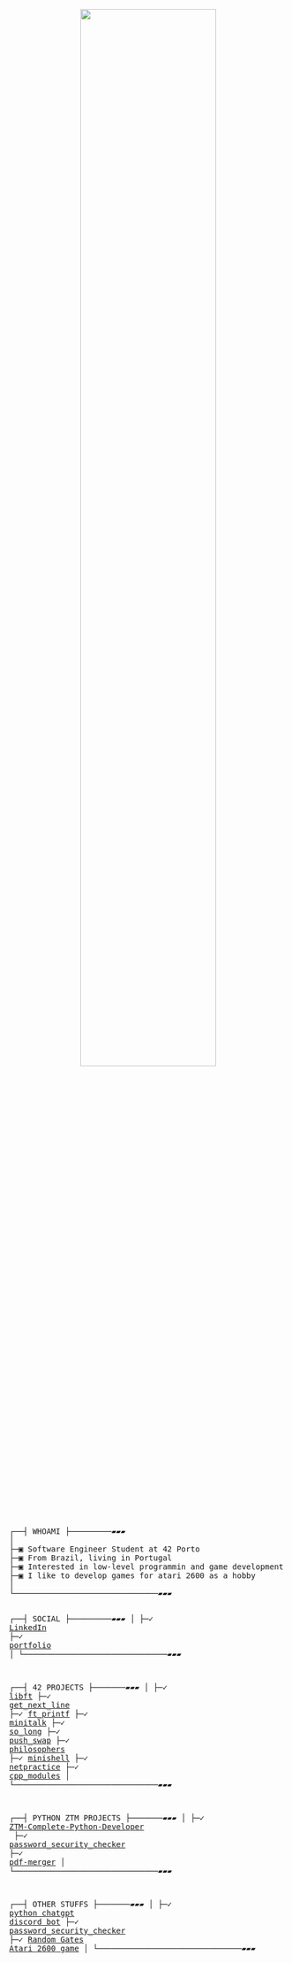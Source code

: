 <div id="header" align="center">
  <img src="https://badge.mediaplus.ma/darkblue/hmaciel-?1337Badge=off&UM6P=off"  width="70%" height="70%"/>
</div>
<pre>
┌──┤ WHOAMI ├─────────▰▰▰
│
├─▣ Software Engineer Student at 42 Porto
├─▣ From Brazil, living in Portugal
├─▣ Interested in low-level programmin and game development
├─▣ I like to develop games for atari 2600 as a hobby
│
└───────────────────────────────▰▰▰


┌──┤ SOCIAL ├─────────▰▰▰
│
├─✓ <a href="https://www.linkedin.com/in/heitor-maciel-pinto-1216a324/" rel="nofollow">LinkedIn</a>
├─✓ <a href="http://hmaciel.pythonanywhere.com/" rel="nofollow">portfolio</a>
│
└───────────────────────────────▰▰▰


┌──┤ 42 PROJECTS ├───────▰▰▰
│
├─✓ <a href="https://github.com/HeitorMP/42-libft">libft</a>
├─✓ <a href="https://github.com/HeitorMP/42-get_next_line">get_next_line</a>
├─✓ <a href="https://github.com/HeitorMP/42-ft_printf">ft_printf</a>
├─✓ <a href="https://github.com/HeitorMP/42-minitalk">minitalk</a>
├─✓ <a href="https://github.com/HeitorMP/42-so_long">so_long</a>
├─✓ <a href="https://github.com/HeitorMP/42-push_swap">push_swap</a>
├─✓ <a href="https://github.com/HeitorMP/42-Philosophers">philosophers</a>
├─✓ <a href="https://github.com/HeitorMP/42-minishell">minishell</a>
├─✓ <a href="https://github.com/HeitorMP/42-netpractice">netpractice</a>
├─✓ <a href="https://github.com/HeitorMP/42-cpp-modules">cpp_modules</a>
│
└───────────────────────────────▰▰▰


┌──┤ PYTHON ZTM PROJECTS ├───────▰▰▰
│
├─✓ <a href="https://github.com/HeitorMP/ZTM-Complete-Python-Developer">ZTM-Complete-Python-Developer </a>
├─✓ <a href="https://github.com/HeitorMP/password_security_checker">password_security_checker</a>
├─✓ <a href="https://github.com/HeitorMP/pdf-merger-python">pdf-merger</a>
│
└───────────────────────────────▰▰▰


┌──┤ OTHER STUFFS ├───────▰▰▰
│
├─✓ <a href="https://github.com/HeitorMP/chatgpt-discordbot">python chatgpt discord bot</a>
├─✓ <a href="https://github.com/HeitorMP/password_security_checker">password_security_checker</a>
├─✓ <a href="https://github.com/HeitorMP/randomgatesweb">Random Gates Atari 2600 game</a>
│
└───────────────────────────────▰▰▰
</pre>